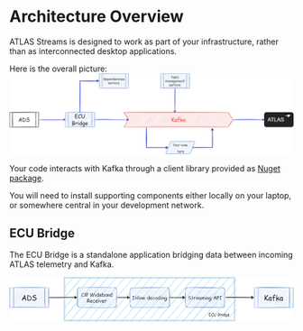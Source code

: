 # Architecture Overview

ATLAS Streams is designed to work as part of your infrastructure, rather than as interconnected desktop applications.

Here is the overall picture:![atlas-advanced-streams.drawio](./assets/atlas-advanced-streams.drawio.png)

Your code interacts with Kafka through a client library provided as [Nuget package](../../developer/nuget/index.md).

You will need to install supporting components either locally on your laptop, or somewhere central in your development network.

## ECU Bridge

The ECU Bridge is a standalone application bridging data between incoming ATLAS telemetry and Kafka.

![ecu-bridge.drawio.png](./assets/ecu-bridge.drawio.png)
